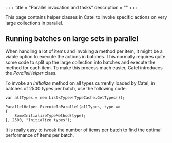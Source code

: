 +++
title = "Parallel invocation and tasks" 
description = ""
+++

This page contains helper classes in Catel to invoke specific actions on very large collections in parallel.

## Running batches on large sets in parallel

When handling a lot of items and invoking a method per item, it might be a viable option to execute the actions in batches. This normally requires quite some code to split up the large collection into batches and execute the method for each item. To make this process much easier, Catel introduces the *ParallelHelper* class.

To invoke an *Initialize* method on all types currently loaded by Catel, in batches of 2500 types per batch, use the following code:

```
var allTypes = new List<Type>(TypeCache.GetTypes());

ParallelHelper.ExecuteInParallel(allTypes, type => 
{ 
    SomeInitializeTypeMethod(type);
}, 2500, "Initialize types");
```

It is really easy to tweak the number of items per batch to find the optimal performance of items per batch.

